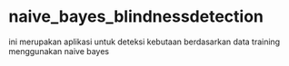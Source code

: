 # naive_bayes_blindnessdetection
ini merupakan aplikasi untuk deteksi kebutaan berdasarkan data training menggunakan naive bayes
